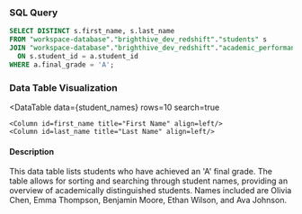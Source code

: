 ### SQL Query
```sql student_names
SELECT DISTINCT s.first_name, s.last_name
FROM "workspace-database"."brighthive_dev_redshift"."students" s
JOIN "workspace-database"."brighthive_dev_redshift"."academic_performance" a
  ON s.student_id = a.student_id
WHERE a.final_grade = 'A';
```

### Data Table Visualization
<DataTable
    data={student_names}
    rows=10
    search=true
>
    <Column id=first_name title="First Name" align=left/>
    <Column id=last_name title="Last Name" align=left/>
</DataTable>

#### Description
This data table lists students who have achieved an 'A' final grade. The table allows for sorting and searching through student names, providing an overview of academically distinguished students. Names included are Olivia Chen, Emma Thompson, Benjamin Moore, Ethan Wilson, and Ava Johnson.